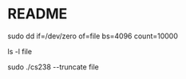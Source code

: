 # README

sudo dd if=/dev/zero of=file bs=4096 count=10000

ls -l file

sudo ./cs238 --truncate file
